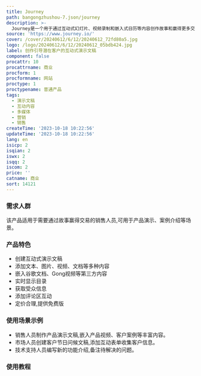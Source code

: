 ```yaml
---
title: Journey
path: bangongzhushou-7.json/journey
description: >-
  Journey是一个用于通过互动式幻灯片、视频录制和嵌入式日历等内容创作故事和赢得更多交易的在线工具。它使企业能够通过丰富的多媒体内容有效地引导潜在客户,讲述产品故事,展示产品优势。Journey提供多种块,如文字、视频、文档、链接、表格等,用户可以灵活组合创作演示文稿,在销售漏斗的不同阶段讲述有说服力的故事。
source: 'https://www.journey.io/'
cover: /cover/20240612/6/12/20240612_72fd80a5.jpg
logo: /logo/20240612/6/12/20240612_05bdb424.jpg
label: 创作引导潜在客户的互动式演示文稿
component: false
procattr: 10
procattrname: 商业
procform: 1
procformname: 网站
proctype: 1
proctypename: 普通产品
tags:
  - 演示文稿
  - 互动内容
  - 多媒体
  - 营销
  - 销售
createTime: '2023-10-18 10:22:56'
updateTime: '2023-10-18 10:22:56'
lang: en
isicp: 2
isqian: 2
iswx: 2
isqq: 2
iscom: 2
price: ''
catname: 商业
sort: 14121
---
```




### 需求人群
该产品适用于需要通过故事赢得交易的销售人员,可用于产品演示、案例介绍等场景。

### 产品特色
- 创建互动式演示文稿
- 添加文本、图片、视频、文档等多种内容
- 嵌入谷歌文档、Gong视频等第三方内容
- 实时显示目录
- 获取受众信息
- 添加评论区互动
- 定价合理,提供免费版

### 使用场景示例
- 销售人员制作产品演示文稿,嵌入产品视频、客户案例等丰富内容。
- 市场人员创建客户节日问候文稿,添加互动表单收集客户信息。
- 技术支持人员编写新的功能介绍,备注待解决的问题。

### 使用教程


  
